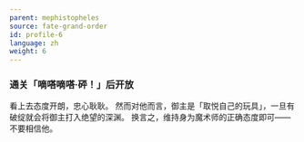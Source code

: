 ```yaml
---
parent: mephistopheles
source: fate-grand-order
id: profile-6
language: zh
weight: 6
---
```


### 通关「嘀嗒嘀嗒·砰！」后开放

看上去态度开朗，忠心耿耿。
然而对他而言，御主是「取悦自己的玩具」，一旦有破绽就会将御主打入绝望的深渊。
换言之，维持身为魔术师的正确态度即可——
不要相信他。
